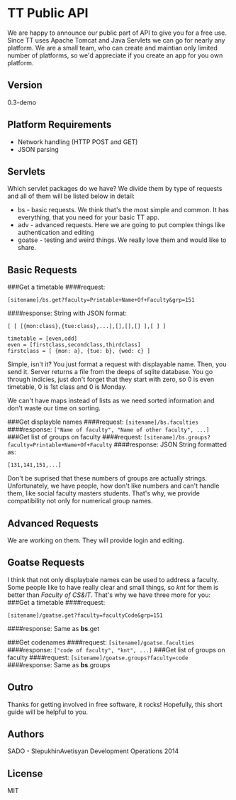 TT Public API
=========
We are happy to announce our public part of API to give you for a free use. Since TT uses Apache Tomcat and Java Servlets we can go for nearly any platform. We are a small team, who can create and maintian only limited number of platforms, so we'd appreciate if you create an app for you own platform. 

Version
-------
0.3-demo

Platform Requirements
-------
 - Network handling (HTTP POST and GET)
 - JSON parsing
 
Servlets
--------
Which servlet packages do we have? We divide them by type of requests and all of them will be listed below in detail:

- bs - basic requests. We think that's the most simple and common. It has everything, that you need for your basic TT app.
- adv - advanced requests. Here we are going to put complex things like authentication and editing
- goatse - testing and weird things. We really love them and would like to share. 

Basic Requests
------
###Get a timetable
####request: 

`[sitename]/bs.get?faculty=Printable+Name+Of+Faculty&grp=151`

####response:
String with JSON format:

`
[ [ [{mon:class},{tue:class},...],[],[],[] ],[ ] ]	   
`
      
    timetable = [even,odd]
    even = [firstclass,secondclass,thirdclass]
    firstclass = [ {mon: a}, {tue: b}, {wed: c} ]

Simple, isn't it? You just format a request with displayable name. Then, you send it. Server returns a file from the deeps of sqlite database. You go through indicies, just don't forget that they start with zero, so 0 is even timetable, 0 is 1st class and 0 is Monday.

We can't have maps instead of lists as we need sorted information and don't waste our time on sorting.

###Get displayble names
####request:
`[sitename]/bs.faculties`
####response:
`
["Name of faculty", "Name of other faculty", ...]
`
###Get list of groups on faculty
####request:
`[sitename]/bs.groups?faculty=Printable+Name+Of+Faculty`
####response:
JSON String formatted as:

`[131,141,151,...]`

Don't be suprised that these numbers of groups are actually strings. Unfortunately, we have people, how don't like numbers and can't handle them, like social faculty masters students. That's why, we provide compatibility not only for numerical group names.

Advanced Requests
----------------
We are working on them. They will provide login and editing. 

Goatse Requests
---------------
I think that not only displaybale names can be used to address a faculty. Some people like to have really clear and small things, so *knt* for them is better than *Faculty of CS&IT*. That's why we have three more for you:
###Get a timetable
####request: 

`[sitename]/goatse.get?faculty=facultyCode&grp=151`

####response:
Same as **bs**.get


###Get codenames 
####request:
`[sitename]/goatse.faculties`
####response:
`
["code of faculty", "knt", ...]
`
###Get list of groups on faculty
####request:
`[sitename]/goatse.groups?faculty=code`
####response:
Same as **bs**.groups


Outro
-----
Thanks for getting involved in free software, it rocks! Hopefully, this short guide will be helpful to you.


Authors
-----
SADO - SlepukhinAvetisyan Development Operations
2014



License
----

MIT

